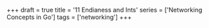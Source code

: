 +++
draft = true
title = '11 Endianess and Ints'
series = ['Networking Concepts in Go']
tags = ['networking']
+++